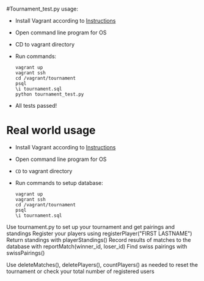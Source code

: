 #Tournament_test.py usage:

* Install Vagrant according to [Instructions](https://classroom.udacity.com/courses/ud197/lessons/3423258756/concepts/14c72fe3-e3fe-4959-9c4b-467cf5b7c3a0)

* Open command line program for OS

* CD to vagrant directory

* Run commands:

  ```
  vagrant up
  vagrant ssh
  cd /vagrant/tournament
  psql
  \i tournament.sql
  python tournament_test.py
  ```
  
* All tests passed!



# Real world usage

* Install Vagrant according to [Instructions](https://classroom.udacity.com/courses/ud197/lessons/3423258756/concepts/14c72fe3-e3fe-4959-9c4b-467cf5b7c3a0)

* Open command line program for OS

* `CD` to vagrant directory

* Run commands to setup database:

  ```
  vagrant up
  vagrant ssh
  cd /vagrant/tournament
  psql
  \i tournament.sql
  ```

Use tournament.py to set up your tournament and get pairings and standings
  Register your players using registerPlayer("FIRST LASTNAME")
  Return standings with playerStandings()
  Record results of matches to the database with reportMatch(winner_id, loser_id)
  Find swiss pairings with swissPairings()

  Use deleteMatches(), deletePlayers(), countPlayers() as needed to reset the tournament
    or check your total number of registered users

